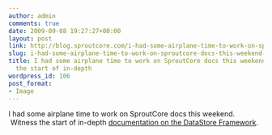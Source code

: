 ```yaml
---
author: admin
comments: true
date: 2009-09-08 19:27:27+00:00
layout: post
link: http://blog.sproutcore.com/i-had-some-airplane-time-to-work-on-sproutcore-docs-this-weekend-witness-the-start-of-in-depthdocumentation-on-the-datastore-framework/
slug: i-had-some-airplane-time-to-work-on-sproutcore-docs-this-weekend-witness-the-start-of-in-depthdocumentation-on-the-datastore-framework
title: I had some airplane time to work on SproutCore docs this weekend.  Witness
  the start of in-depth 
wordpress_id: 106
post_format:
- Image
---
```


I had some airplane time to work on SproutCore docs this weekend.  Witness the start of in-depth [documentation on the DataStore Framework](https://sproutcore.pbworks.com/DataStore-About). 
